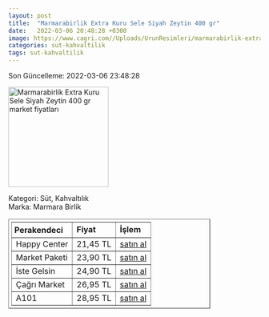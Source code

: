 ```yaml
---
layout: post
title:  "Marmarabirlik Extra Kuru Sele Siyah Zeytin 400 gr"
date:   2022-03-06 20:48:28 +0300
image: https://www.cagri.com//Uploads/UrunResimleri/marmarabirlik-extra-kuru-sele-siyah-zeyt-8e47.jpg
categories: sut-kahvaltilik
tags: sut-kahvaltilik
---
```


Son Güncelleme: 2022-03-06 23:48:28

<img src="https://www.cagri.com//Uploads/UrunResimleri/marmarabirlik-extra-kuru-sele-siyah-zeyt-8e47.jpg" width="200" alt="Marmarabirlik Extra Kuru Sele Siyah Zeytin 400 gr market fiyatları" />

Kategori: Süt, Kahvaltılık
<br />
Marka: Marmara Birlik

<table border="1" style="padding: 5px;width:80%;">
  <tr>
    <td style="padding: 5px;"><strong>Perakendeci</strong></td>
    <td><strong>Fiyat</strong></td>
    <td><strong>İşlem</strong></td>
  </tr>
  <tr>
              <td>Happy Center</td>
              <td>21,45 TL</td>
              <td><a target="_blank" href="https://www.happycenter.com.tr/M_birlik_400_Gr_Kuru_Sele_Plastik_Kutu_Zeytin">satın al</a></td>
            </tr><tr>
              <td>Market Paketi</td>
              <td>23,90 TL</td>
              <td><a target="_blank" href="https://www.marketpaketi.com.tr/marmarabirlik-kuru-sele-zeytin-xs-boy-400-gr-p-547885">satın al</a></td>
            </tr><tr>
              <td>İste Gelsin</td>
              <td>24,90 TL</td>
              <td><a target="_blank" href="https://www.istegelsin.com/urun/marmarabirlik-kuru-sele-siyah-zeytin-400-gr_MNG1-AD">satın al</a></td>
            </tr><tr>
              <td>Çağrı Market</td>
              <td>26,95 TL</td>
              <td><a target="_blank" href="https://www.cagri.com/marmarabirlik-extra-kuru-sele-siyah-zeytin-400gr-321/350">satın al</a></td>
            </tr><tr>
              <td>A101</td>
              <td>28,95 TL</td>
              <td><a target="_blank" href="https://www.a101.com.tr/market/marmarabirlik-siyah-zeytin-kuru-sele-xs-400-g/">satın al</a></td>
            </tr>
</table>
